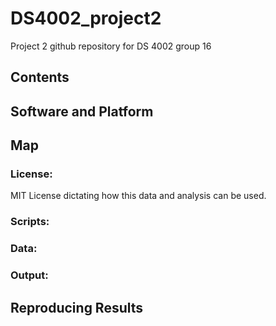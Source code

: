 # DS4002_project2
Project 2 github repository for DS 4002 group 16

## Contents


## Software and Platform


## Map

### License:

MIT License dictating how this data and analysis can be used.

### Scripts:

### Data:

### Output:

## Reproducing Results

